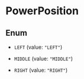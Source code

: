 

# PowerPosition

## Enum


* `LEFT` (value: `"LEFT"`)

* `MIDDLE` (value: `"MIDDLE"`)

* `RIGHT` (value: `"RIGHT"`)



